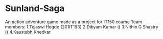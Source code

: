 # Sunland-Saga
An action adventure game made as a project for IT150 course
Team members:
1.Tejaswi Hegde (201IT163)
2.Dibyam Kumar ()
3.Nithin G Shastry ()
4.Kaustubh Khedkar
